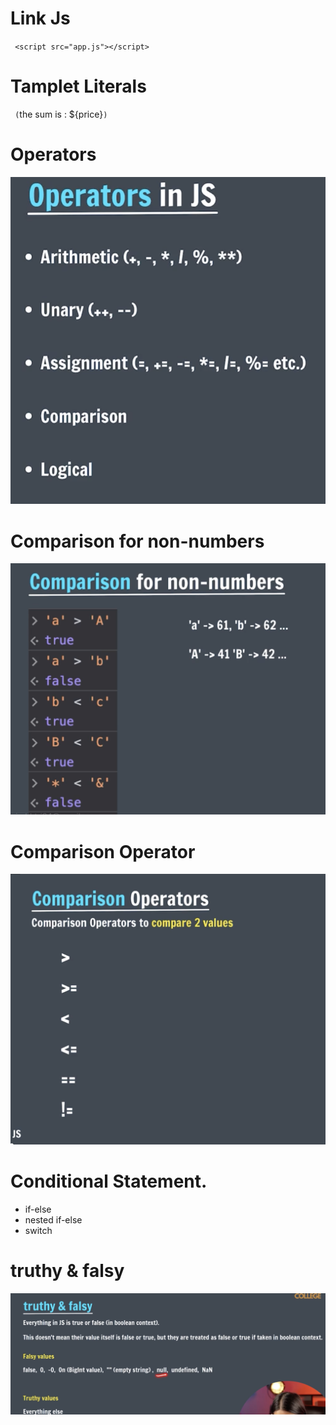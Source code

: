 # Link Js

` <script src="app.js"></script>`

# Tamplet Literals

` (`the sum is : ${price}`) `

# Operators

![](image2/Operators.png)

# Comparison for non-numbers

![](image2/Comparison%20for%20non-numbers.png)

# Comparison Operator

![](image2/Comparison%20Operator.png)

# Conditional Statement.

- if-else
- nested if-else
- switch

# truthy & falsy

![](image2/truthy%20&%20falsy.png)
